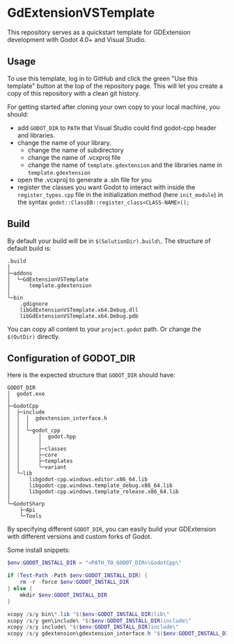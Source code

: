 ﻿# GdExtensionVSTemplate
This repository serves as a quickstart template for GDExtension development with Godot 4.0+ and Visual Studio.

## Usage

To use this template, log in to GitHub and click the green "Use this template" button at the top of the repository page. This will let you create a copy of this repository with a clean git history. 

For getting started after cloning your own copy to your local machine, you should:

- add `GODOT_DIR` to `PATH` that Visual Studio could find godot-cpp header and libraries.
- change the name of your library.
	- change the name of subdirectory
	- change the name of .vcxproj file
	- change the name of `template.gdextension` and the libraries name in `template.gdextension`
- open the .vcxproj to generate a .sln file for you
- register the classes you want Godot to interact with inside the `register_types.cpp` file in the initialization method (here `init_module`) in the syntax `godot::ClassDB::register_class<CLASS-NAME>();`

## Build

By default your build will be in `$(SolutionDir).build\`. The structure of default build is:

```
.build
│  
├─addons
│  └─GdExtensionVSTemplate
│      template.gdextension
│          
└─bin
    .gdignore
    libGdExtensionVSTemplate.x64.Debug.dll
    libGdExtensionVSTemplate.x64.Debug.pdb
```

You can copy all content to your `project.godot` path. Or change the `$(OutDir)` directly.

## Configuration of GODOT_DIR

Here is the expected structure that `GODOT_DIR` should have:

```
GODOT_DIR
│  godot.exe
│  
├─GodotCpp
│  ├─include
│  │  │  gdextension_interface.h
│  │  │
│  │  └─godot_cpp
│  │      │  godot.hpp
│  │      │
│  │      ├─classes
│  │      ├─core
│  │      ├─templates
│  │      └─variant
│  └─lib
│      libgodot-cpp.windows.editor.x86_64.lib
│      libgodot-cpp.windows.template_debug.x86_64.lib
│      libgodot-cpp.windows.template_release.x86_64.lib
│
└─GodotSharp
    ├─Api
    └─Tools
```

By specifying different `GODOT_DIR`, you can easily build your GDExtension with different versions and custom forks of Godot.

Some install snippets:

```powershell
$env:GODOT_INSTALL_DIR = "<PATH_TO_GODOT_DIR>\GodotCpp\"

if (Test-Path -Path $env:GODOT_INSTALL_DIR) {
    rm -r -force $env:GODOT_INSTALL_DIR
} else {
    mkdir $env:GODOT_INSTALL_DIR
}

xcopy /s/y bin\*.lib "$($env:GODOT_INSTALL_DIR)lib\"
xcopy /s/y gen\include\ "$($env:GODOT_INSTALL_DIR)include\"
xcopy /s/y include\ "$($env:GODOT_INSTALL_DIR)include\"
xcopy /s/y gdextension\gdextension_interface.h "$($env:GODOT_INSTALL_DIR)include\"
```

